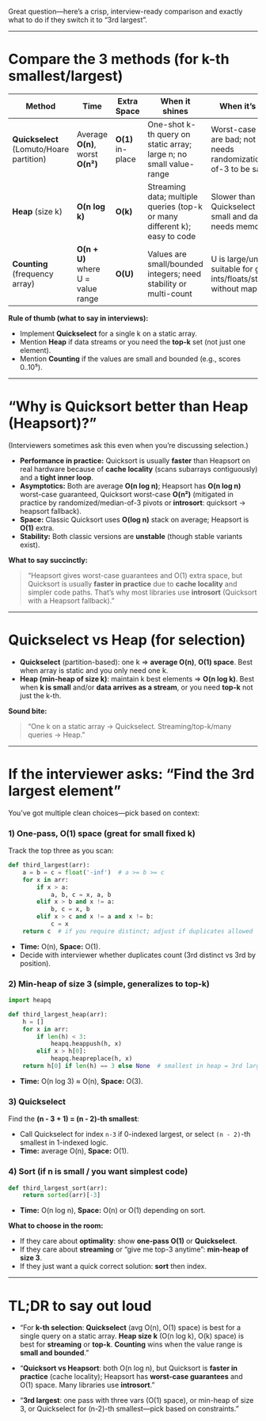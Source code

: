 Great question—here’s a crisp, interview-ready comparison and exactly what to do if they switch it to “3rd largest”.

---

# Compare the 3 methods (for k-th smallest/largest)

| Method                                   | Time                               | Extra Space       | When it shines                                                             | When it’s not ideal                                                                  |
| ---------------------------------------- | ---------------------------------- | ----------------- | -------------------------------------------------------------------------- | ------------------------------------------------------------------------------------ |
| **Quickselect** (Lomuto/Hoare partition) | Average **O(n)**, worst **O(n²)**  | **O(1)** in-place | One-shot k-th query on static array; large n; no small value-range         | Worst-case if pivots are bad; not stable; needs randomization/median-of-3 to be safe |
| **Heap** (size k)                        | **O(n log k)**                     | **O(k)**          | Streaming data; multiple queries (top-k or many different k); easy to code | Slower than Quickselect when k is small and data is static; needs memory O(k)        |
| **Counting** (frequency array)           | **O(n + U)** where U = value range | **O(U)**          | Values are small/bounded integers; need stability or multi-count           | U is large/unknown; not suitable for general ints/floats/strings without mapping     |

**Rule of thumb (what to say in interviews):**

* Implement **Quickselect** for a single k on a static array.
* Mention **Heap** if data streams or you need the **top-k** set (not just one element).
* Mention **Counting** if the values are small and bounded (e.g., scores 0..10⁵).

---

# “Why is Quick**sort** better than Heap (Heapsort)?”

(Interviewers sometimes ask this even when you’re discussing selection.)

* **Performance in practice:** Quicksort is usually **faster** than Heapsort on real hardware because of **cache locality** (scans subarrays contiguously) and a **tight inner loop**.
* **Asymptotics:** Both are average **O(n log n)**; Heapsort has **O(n log n)** worst-case guaranteed, Quicksort worst-case **O(n²)** (mitigated in practice by randomized/median-of-3 pivots or **introsort**: quicksort → heapsort fallback).
* **Space:** Classic Quicksort uses **O(log n)** stack on average; Heapsort is **O(1)** extra.
* **Stability:** Both classic versions are **unstable** (though stable variants exist).

**What to say succinctly:**

> “Heapsort gives worst-case guarantees and O(1) extra space, but Quicksort is usually **faster in practice** due to **cache locality** and simpler code paths. That’s why most libraries use **introsort** (Quicksort with a Heapsort fallback).”

---

# Quickselect vs Heap (for selection)

* **Quickselect** (partition-based): one k ⇒ **average O(n)**, **O(1) space**. Best when array is static and you only need one k.
* **Heap (min-heap of size k)**: maintain k best elements ⇒ **O(n log k)**. Best when **k is small** and/or **data arrives as a stream**, or you need **top-k** not just the k-th.

**Sound bite:**

> “One k on a static array → Quickselect.
> Streaming/top-k/many queries → Heap.”

---

# If the interviewer asks: **“Find the 3rd largest element”**

You’ve got multiple clean choices—pick based on context:

### 1) **One-pass, O(1) space** (great for small fixed k)

Track the top three as you scan:

```python
def third_largest(arr):
    a = b = c = float('-inf')  # a >= b >= c
    for x in arr:
        if x > a:
            a, b, c = x, a, b
        elif x > b and x != a:
            b, c = x, b
        elif x > c and x != a and x != b:
            c = x
    return c  # if you require distinct; adjust if duplicates allowed
```

* **Time:** O(n), **Space:** O(1).
* Decide with interviewer whether duplicates count (3rd distinct vs 3rd by position).

### 2) **Min-heap of size 3** (simple, generalizes to top-k)

```python
import heapq

def third_largest_heap(arr):
    h = []
    for x in arr:
        if len(h) < 3:
            heapq.heappush(h, x)
        elif x > h[0]:
            heapq.heapreplace(h, x)
    return h[0] if len(h) == 3 else None  # smallest in heap = 3rd largest
```

* **Time:** O(n log 3) ≈ O(n), **Space:** O(3).

### 3) **Quickselect**

Find the **(n - 3 + 1) = (n - 2)-th smallest**:

* Call Quickselect for index `n-3` if 0-indexed largest, or select `(n - 2)`-th smallest in 1-indexed logic.
* **Time:** average O(n), **Space:** O(1).

### 4) **Sort** (if n is small / you want simplest code)

```python
def third_largest_sort(arr):
    return sorted(arr)[-3]
```

* **Time:** O(n log n), **Space:** O(n) or O(1) depending on sort.

**What to choose in the room:**

* If they care about **optimality**: show **one-pass O(1)** or **Quickselect**.
* If they care about **streaming** or “give me top-3 anytime”: **min-heap of size 3**.
* If they just want a quick correct solution: **sort** then index.

---

# TL;DR to say out loud

* “For **k-th selection**: **Quickselect** (avg O(n), O(1) space) is best for a single query on a static array.
  **Heap size k** (O(n log k), O(k) space) is best for **streaming** or **top-k**.
  **Counting** wins when the value range is **small and bounded**.”

* “**Quicksort vs Heapsort**: both O(n log n), but Quicksort is **faster in practice** (cache locality); Heapsort has **worst-case guarantees** and O(1) space. Many libraries use **introsort**.”

* “**3rd largest**: one pass with three vars (O(1) space), or min-heap of size 3, or Quickselect for (n-2)-th smallest—pick based on constraints.”
